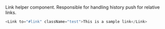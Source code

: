 Link helper component. Responsible for handling history push for relative links.

```js
<Link to="#link" className="test">This is a sample link</Link>
```
